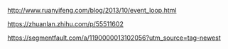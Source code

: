 http://www.ruanyifeng.com/blog/2013/10/event_loop.html

https://zhuanlan.zhihu.com/p/55511602

https://segmentfault.com/a/1190000013102056?utm_source=tag-newest